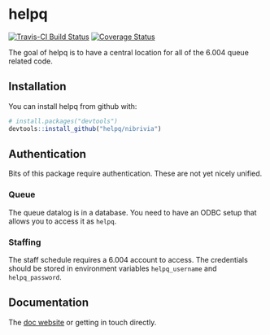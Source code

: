 # helpq
[![Travis-CI Build Status](https://travis-ci.org/nibrivia/helpq.svg?branch=master)](https://travis-ci.org/nibrivia/helpq)
[![Coverage Status](https://img.shields.io/codecov/c/github/nibrivia/helpq/master.svg)](https://codecov.io/github/nibrivia/helpq?branch=master)


The goal of helpq is to have a central location for all of the 6.004 queue related code.

## Installation

You can install helpq from github with:

```R
# install.packages("devtools")
devtools::install_github("helpq/nibrivia")
```

## Authentication

Bits of this package require authentication. These are not yet nicely unified.

### Queue

The queue datalog is in a database. You need to have an ODBC setup that allows
you to access it as `helpq`.

### Staffing


The staff schedule requires a 6.004 account to access. The credentials should be
stored in environment variables `helpq_username` and `helpq_password`.


## Documentation

The [doc website](https://nibrivia.github.io/helpq) or getting in touch directly.